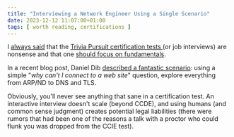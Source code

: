 ```yaml
---
title: "Interviewing a Network Engineer Using a Single Scenario"
date: 2023-12-12 11:07:00+01:00
tags: [ worth reading, certifications ]
---
```

I [always said](/tag/certifications.html) that the [Trivia Pursuit certification tests ](/2020/09/worth-reading-iron-chef-certification-edition.html)(or job interviews) are nonsense and that one [should focus on fundamentals](/2015/03/you-must-understand-fundamentals-to-be.html).

In a recent blog post, Daniel Dib [described a fantastic scenario](https://lostintransit.se/2023/12/06/how-to-interview-a-network-engineer-using-a-single-scenario/): using a simple "_why can't I connect to a web site_" question, explore everything from ARP/ND to DNS and TLS.

Obviously, you'll never see anything that sane in a certification test. An interactive interview doesn't scale (beyond CCDE), and using humans (and common sense judgment) creates potential legal liabilities (there were rumors that had been one of the reasons a talk with a proctor who could flunk you was dropped from the CCIE test).
